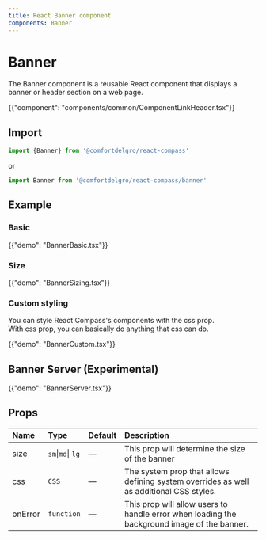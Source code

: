 ```yaml
---
title: React Banner component
components: Banner
---
```


# Banner

<p class="description">The Banner component is a reusable React component that displays a banner or header section on a web page.</p>

{{"component": "components/common/ComponentLinkHeader.tsx"}}

## Import

```js
import {Banner} from '@comfortdelgro/react-compass'
```

or

```js
import Banner from '@comfortdelgro/react-compass/banner'
```

## Example

### Basic

{{"demo": "BannerBasic.tsx"}}

### Size

{{"demo": "BannerSizing.tsx"}}

### Custom styling

You can style React Compass's components with the css prop.<br>
With css prop, you can basically do anything that css can do.

{{"demo": "BannerCustom.tsx"}}

## Banner Server (Experimental)

{{"demo": "BannerServer.tsx"}}

## Props

| Name    | Type              | Default | Description                                                                                 |
| :------ | :---------------- | :------ | :------------------------------------------------------------------------------------------ |
| size    | `sm`\|`md`\| `lg` | —       | This prop will determine the size of the banner                                             |
| css     | `CSS`             | —       | The system prop that allows defining system overrides as well as additional CSS styles.     |
| onError | `function`        | —       | This prop will allow users to handle error when loading the background image of the banner. |

